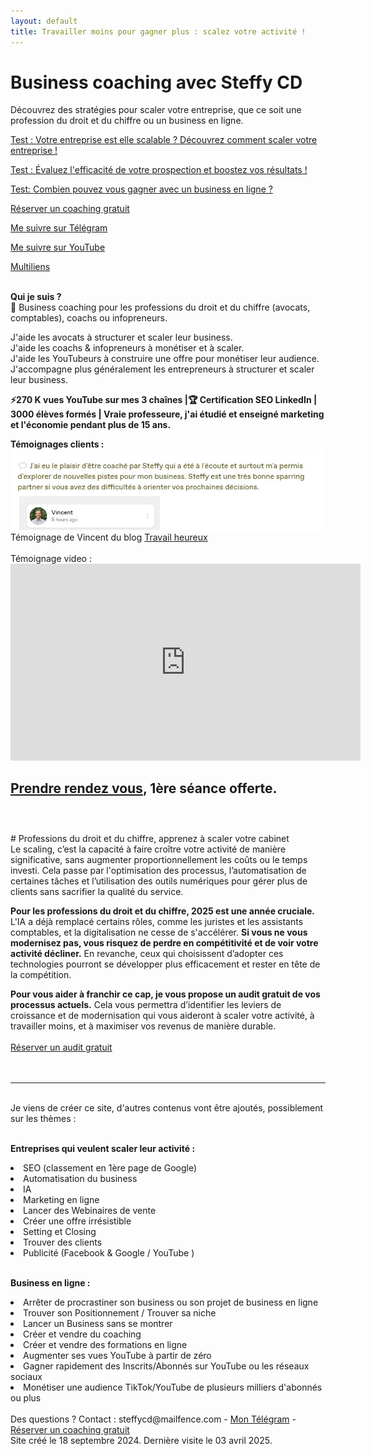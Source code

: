 ```yaml
---
layout: default
title: Travailler moins pour gagner plus : scalez votre activité !
---
```

# Business coaching avec Steffy CD

Découvrez des stratégies pour scaler votre entreprise, que ce soit une profession du droit et du chiffre ou un business en ligne. <br>

<a href="https://forms.gle/nv1BMBmSDVKA3aJv7">Test : Votre entreprise est elle scalable ? Découvrez comment scaler votre entreprise !</a>

<a href="https://forms.gle/mWmjkxnJW3YCrgJT6">Test : Évaluez l'efficacité de votre prospection et boostez vos résultats !</a>

<a href="http://forms.gle/PPhe2kUfzohxfQpp6">Test: Combien pouvez vous gagner avec un business en ligne ?</a>

<a href="http://calendly.com/coaching-infopreneurs/decouverte?month=2024-01">Réserver un coaching gratuit</a>

<a href="http://docs.google.com/forms/d/e/1FAIpQLScPa8v7p1iMQupOlwNSdW9t6fD9wP1TFKS-C1ak424ckBKupw/viewform?usp=sf_link">Me suivre sur Télégram</a>

<a href="http://youtube.com/@SteffyCDbusinesscoaching/?sub_confirmation=1">Me suivre sur YouTube</a>

<a href="https://i-sml.mtrbio.com/public/smartlink/steffyCD">Multiliens</a>

<br>
<b> Qui je suis ?</b><br> 
📌 <b></b>Business coaching pour les professions du droit et du chiffre (avocats, comptables), coachs ou infopreneurs.</b><br>

J'aide les avocats à structurer et scaler leur business.<br>
J'aide les coachs & infopreneurs à monétiser et à scaler.<br>
J'aide les YouTubeurs à construire une offre pour monétiser leur audience. <br>
J'accompagne plus généralement les entrepreneurs à structurer et scaler leur business. <br>

<b>⚡️270 K vues YouTube sur mes 3 chaînes |🏆 Certification SEO LinkedIn | 3000 élèves formés | Vraie professeure, j'ai étudié et enseigné marketing et l'économie pendant plus de 15 ans.</b><br>
<p>
<b>Témoignages clients :</b><br>
<img src="Vincent-Steffy-CD-avis-business-coach-business.jpg">
Témoignage de Vincent du blog <a href="https://travail-heureux.com/">Travail heureux</a>
<br><br>
Témoignage video :<br>
<iframe 
  width="560" 
  height="315" 
  src="https://www.youtube.com/embed/enC8bUV1Sr8" 
  frameborder="0" 
  allow="accelerometer; autoplay; clipboard-write; encrypted-media; gyroscope; picture-in-picture" 
  allowfullscreen 
  loading="lazy">
</iframe>
</p>

<a href="http://calendly.com/coaching-infopreneurs/decouverte?month=2024-01">Prendre rendez vous</a>, 1ère séance offerte.
<br><br>
---
<br>
# Professions du droit et du chiffre, apprenez à scaler votre cabinet
<br>
Le scaling, c’est la capacité à faire croître votre activité de manière significative, sans augmenter proportionnellement les coûts ou le temps investi. Cela passe par l'optimisation des processus, l’automatisation de certaines tâches et l’utilisation des outils numériques pour gérer plus de clients sans sacrifier la qualité du service.<br>

<b>Pour les professions du droit et du chiffre, 2025 est une année cruciale.</b> L'IA a déjà remplacé certains rôles, comme les juristes et les assistants comptables, et la digitalisation ne cesse de s'accélérer. <b>Si vous ne vous modernisez pas, vous risquez de perdre en compétitivité et de voir votre activité décliner.</b> En revanche, ceux qui choisissent d’adopter ces technologies pourront se développer plus efficacement et rester en tête de la compétition.<br>

<b>Pour vous aider à franchir ce cap, je vous propose un audit gratuit de vos processus actuels.</b> Cela vous permettra d’identifier les leviers de croissance et de modernisation qui vous aideront à scaler votre activité, à travailler moins, et à maximiser vos revenus de manière durable.<br><br>
<a href="http://calendly.com/coaching-infopreneurs/decouverte?month=2024-01">Réserver un audit gratuit</a> <br>
<br><br>

---
<br>Je viens de créer ce site, d'autres contenus vont être ajoutés, possiblement sur les thèmes :<br><br>

<b>Entreprises qui veulent scaler leur activité :</b><br>

<LI> SEO (classement en 1ère page de Google)
<LI> Automatisation du business
<LI> IA
<LI> Marketing en ligne
<LI> Lancer des Webinaires de vente
<LI> Créer une offre irrésistible
<LI> Setting et Closing
<LI> Trouver des clients
<LI> Publicité (Facebook & Google / YouTube )<br><br>

  <b>Business en ligne :</b><br>
  
<LI> Arrêter de procrastiner son business ou son projet de business en ligne
<LI> Trouver son Positionnement / Trouver sa niche
<LI> Lancer un Business sans se montrer
<LI> Créer et vendre du coaching
<LI> Créer et vendre des formations en ligne
<LI> Augmenter ses vues YouTube à partir de zéro
<LI> Gagner rapidement des Inscrits/Abonnés sur YouTube ou les réseaux sociaux
<LI> Monétiser une audience TikTok/YouTube de plusieurs milliers d'abonnés ou plus
<br><br>
Des questions ? Contact : steffycd@mailfence.com - <a href="http://docs.google.com/forms/d/e/1FAIpQLScPa8v7p1iMQupOlwNSdW9t6fD9wP1TFKS-C1ak424ckBKupw/viewform?usp=sf_link">Mon Télégram</a> - <a href="http://calendly.com/coaching-infopreneurs/decouverte?month=2024-01">Réserver un coaching gratuit</a> <br>
Site créé le 18 septembre 2024. Dernière visite le 03 avril 2025.
